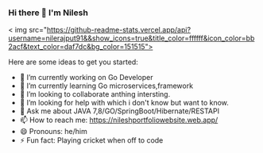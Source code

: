 ### Hi there 👋 I'm Nilesh

< img src="https://github-readme-stats.vercel.app/api?username=nilerajput91&&show_icons=true&title_color=ffffff&icon_color=bb2acf&text_color=daf7dc&bg_color=151515">


Here are some ideas to get you started:

- 🔭 I’m currently working on Go Developer 
- 🌱 I’m currently learning Go microservices,framework
- 👯 I’m looking to collaborate anthing intersting.
- 🤔 I’m looking for help with which i don't know but want to know.
- 💬 Ask me about JAVA 7,8/GO/SpringBoot/Hibernate/RESTAPI
- 📫 How to reach me: https://nileshportfoliowebsite.web.app/
- 😄 Pronouns: he/him
- ⚡ Fun fact: Playing cricket when off to code
